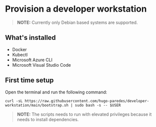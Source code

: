 # Provision a developer workstation

> **NOTE:** Currently only Debian based systems are supported.

## What's installed

* Docker
* Kubectl
* Microsoft Azure CLI
* Microsoft Visual Studio Code

## First time setup

Open the terminal and run the following command:

```shell
curl -sL https://raw.githubusercontent.com/hugo-paredes/developer-workstation/main/bootstrap.sh | sudo bash -s -- $USER
```

> **NOTE:** The scripts needs to run with elevated privileges because it needs to install dependencies.
